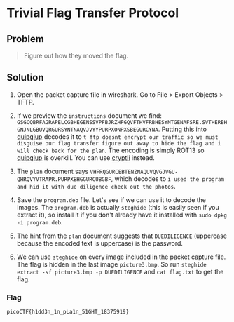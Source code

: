 # Trivial Flag Transfer Protocol

## Problem

> Figure out how they moved the flag.

## Solution

1. Open the packet capture file in wireshark. Go to File > Export Objects > TFTP.

2. If we preview the `instructions` document we find: `GSGCQBRFAGRAPELCGBHEGENSSVPFBJRZHFGQVFTHVFRBHESYNTGENAFSRE.SVTHERBHGNJNLGBUVQRGURSYNTNAQVJVYYPURPXONPXSBEGURCYNA`. Putting this into [quipqiup](https://www.quipqiup.com/) decodes it to `t ftp doesnt encrypt our traffic so we must disguise our flag transfer figure out away to hide the flag and i will check back for the plan`. The encoding is simply ROT13 so [quipqiup](https://www.quipqiup.com/) is overkill. You can use [cryptii](https://cryptii.com/) instead.

3. The `plan` document says `VHFRQGURCEBTENZNAQUVQVGJVGU-QHRQVYVTRAPR.PURPXBHGGURCUBGBF`, which decodes to `i used the program and hid it with due diligence check out the photos`.

4. Save the `program.deb` file. Let's see if we can use it to decode the images. The `program.deb` is actually `steghide` (this is easily seen if you extract it), so install it if you don't already have it installed with `sudo dpkg -i program.deb`.

5. The hint from the `plan` document suggests that `DUEDILIGENCE` (uppercase because the encoded text is uppercase) is the password.

6. We can use `steghide` on every image included in the packet capture file. The flag is hidden in the last image `picture3.bmp`. So run `steghide extract -sf picture3.bmp -p DUEDILIGENCE` and `cat flag.txt` to get the flag.

### Flag

`picoCTF{h1dd3n_1n_pLa1n_51GHT_18375919}`
